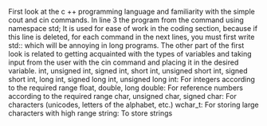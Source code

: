 First look at the c ++ programming language and familiarity with the simple cout and cin commands.
In line 3 the program from the command using namespace std; It is used for ease of work in the coding section, because if this line is deleted, for each command in the next lines, you must first write std:: which will be annoying in long programs.
The other part of the first look is related to getting acquainted with the types of variables and taking input from the user with the cin command and placing it in the desired variable.
int, unsigned int, signed int, short int, unsigned short int, signed short int, long int, signed long int, unsigned long int:
    For integers according to the required range
float, double, long double:
    For reference numbers according to the required range
char, unsigned char, signed char:
    For characters (unicodes, letters of the alphabet, etc.)
wchar_t:
    For storing large characters with high range
string:
    To store strings
